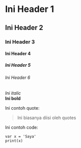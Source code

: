 # Ini Header 1
## Ini Header 2
### Ini Header 3
#### Ini Header 4
##### Ini Header 5
###### Ini Header 6

*Ini italic*  
**Ini bold**

Ini contoh quote:
>Ini biasanya diisi oleh quotes

Ini contoh code:
```
var x = 'Saya'
print(x)
```